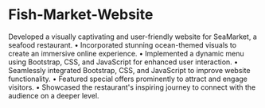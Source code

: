 # Fish-Market-Website
Developed a visually captivating and user-friendly website for SeaMarket, a seafood restaurant.
• Incorporated stunning ocean-themed visuals to create an immersive online experience.
• Implemented a dynamic menu using Bootstrap, CSS, and JavaScript for enhanced user interaction.
• Seamlessly integrated Bootstrap, CSS, and JavaScript to improve website functionality.
• Featured special offers prominently to attract and engage visitors.
• Showcased the restaurant's inspiring journey to connect with the audience on a deeper level.
